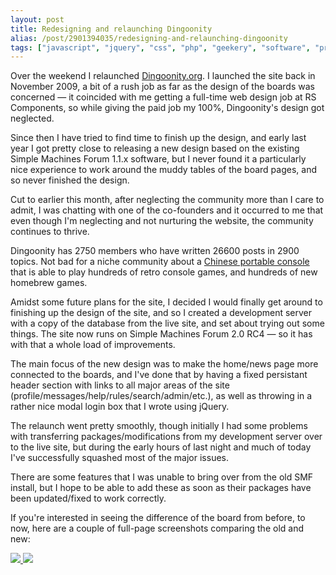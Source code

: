 ```yaml
---
layout: post
title: Redesigning and relaunching Dingoonity
alias: /post/2901394035/redesigning-and-relaunching-dingoonity
tags: ["javascript", "jquery", "css", "php", "geekery", "software", "projects", "dingoonity", "blog"]
---
```


Over the weekend I relaunched <a target="_blank" href="http://dingoonity.org">Dingoonity.org</a>. I launched the site back in November 2009, a bit of a rush job as far as the design of the boards was concerned &#8212; it coincided with me getting a full-time web design job at RS Components, so while giving the paid job my 100%, Dingoonity's design got neglected.

Since then I have tried to find time to finish up the design, and early last year I got pretty close to releasing a new design based on the existing Simple Machines Forum 1.1.x software, but I never found it a particularly nice experience to work around the muddy tables of the board pages, and so never finished the design.

Cut to earlier this month, after neglecting the community more than I care to admit, I was chatting with one of the co-founders and it occurred to me that even though I'm neglecting and not nurturing the website, the community continues to thrive.

Dingoonity has 2750 members who have written 26600 posts in 2900 topics. Not bad for a niche community about a <a title="Dingoo A320" target="_blank" href="http://en.wikipedia.org/wiki/Dingoo">Chinese portable console</a> that is able to play hundreds of retro console games, and hundreds of new homebrew games.<!-- more -->

Amidst some future plans for the site, I decided I would finally get around to finishing up the design of the site, and so I created a development server with a copy of the database from the live site, and set about trying out some things. The site now runs on Simple Machines Forum 2.0 RC4 &#8212; so it has with that a whole load of improvements.

The main focus of the new design was to make the home/news page more connected to the boards, and I've done that by having a fixed persistant header section with links to all major areas of the site (profile/messages/help/rules/search/admin/etc.), as well as throwing in a rather nice modal login box that I wrote using jQuery.

The relaunch went pretty smoothly, though initially I had some problems with transferring packages/modifications from my development server over to the live site, but during the early hours of last night and much of today I've successfully squashed most of the major issues.

There are some features that I was unable to bring over from the old SMF install, but I hope to be able to add these as soon as their packages have been updated/fixed to work correctly.

If you're interested in seeing the difference of the board from before, to now, here are a couple of full-page screenshots comparing the old and new:

<a target="_blank" href="http://dl.dropbox.com/u/19772/Dingoonity%20-%20Index%20OLD.png">
    <img src="http://dl.dropbox.com/u/19772/Dingoonity---Index-OLD-thumb.png" />
</a>

<a target="_blank" href="http://dl.dropbox.com/u/19772/Dingoonity%20-%20Index%20NEW.png">
    <img src="http://dl.dropbox.com/u/19772/Dingoonity---Index-NEW-thumb.png" />
</a>
